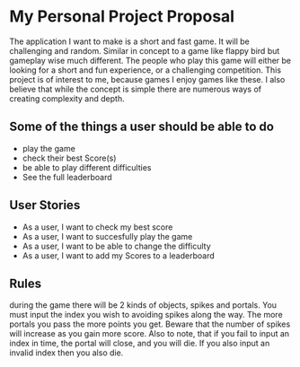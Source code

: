 # My Personal Project Proposal

The application I want to make is a short and fast game. It will be challenging and random. Similar in concept to a game like flappy bird but gameplay wise much different. The people who play this game will either be looking for a short and fun experience, or a challenging competition. This project is of interest to me, because games I enjoy games like these. I also believe that while the concept is simple there are numerous ways of creating complexity and depth. 



## Some of the things a user should be able to do
- play the game
- check their best Score(s)
- be able to play different difficulties
- See the full leaderboard



## User Stories
- As a user, I want to check my best score
- As a user, I want to succesfully play the game
- As a user, I want to be able to change the difficulty
- As a user, I want to add my Scores to a leaderboard




## Rules
during the game there will be 2 kinds of objects, spikes and portals.
You must input the index you wish to avoiding spikes along the way. The more portals you pass the more points you get.
Beware that the number of spikes will increase as you gain more score.
Also to note, that if you fail to input an index in time, the portal will close, and you will die.
If you also input an invalid index then you also die.